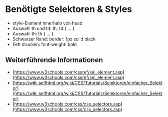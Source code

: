 # Benötigte Selektoren & Styles
*   style-Element innerhalb von head.
*   Auswahl th und td: th, td { ... }
*   Auswahl th: th { ... }
*   Schwarzer Rand: border: 1px solid black
*   Fett drucken: font-weight: bold

## Weiterführende Informationen
- [https://www.w3schools.com/cssref/sel_element.asp](https://www.w3schools.com/cssref/sel_element.asp)
- [https://wiki.selfhtml.org/wiki/CSS/Tutorials/Selektoren/einfacher_Selektor](https://wiki.selfhtml.org/wiki/CSS/Tutorials/Selektoren/einfacher_Selektor)
- [https://www.w3schools.com/css/css_selectors.asp](https://www.w3schools.com/css/css_selectors.asp)